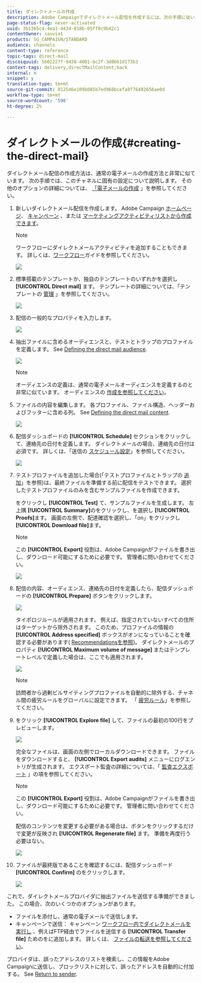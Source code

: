 ```yaml
---
title: ダイレクトメールの作成
description: Adobe Campaignでダイレクトメール配信を作成するには、次の手順に従います。
page-status-flag: never-activated
uuid: 3b1365c4-4ea1-4434-818b-05ff0c9b42c1
contentOwner: sauviat
products: SG_CAMPAIGN/STANDARD
audience: channels
content-type: reference
topic-tags: direct-mail
discoiquuid: 5b02227f-9438-4001-bc2f-3d8661d173b3
context-tags: delivery,directMailContent,back
internal: n
snippet: y
translation-type: tm+mt
source-git-commit: 012546e109b085b7ed968bcefa8f76482656ae0d
workflow-type: tm+mt
source-wordcount: '598'
ht-degree: 2%

---
```



# ダイレクトメールの作成{#creating-the-direct-mail}

ダイレクトメール配信の作成方法は、通常の電子メールの作成方法と非常に似ています。 次の手順では、このチャネルに固有の設定について説明します。 その他のオプションの詳細については、 [「電子メールの作成](../../channels/using/creating-an-email.md) 」を参照してください。

1. 新しいダイレクトメール配信を作成します。 Adobe Campaign [ホームページ](../../start/using/interface-description.md#home-page)、 [キャンペーン](../../start/using/marketing-activities.md#creating-a-marketing-activity) 、または [マーケティングアクティビティリストから作成できます](../../start/using/programs-and-campaigns.md#creating-a-campaign)。

   >[!NOTE]
   >
   >ワークフローにダイレクトメールアクティビティを追加することもできます。 詳しくは、[ワークフロー](../../automating/using/direct-mail-delivery.md)ガイドを参照してください。

   ![](assets/direct_mail_1.png)

1. 標準搭載のテンプレートか、独自のテンプレートのいずれかを選択し **[!UICONTROL Direct mail]** ます。 テンプレートの詳細については、「テンプレートの [管理](../../start/using/marketing-activity-templates.md) 」を参照してください。

   ![](assets/direct_mail_2.png)

1. 配信の一般的なプロパティを入力します。

   ![](assets/direct_mail_3.png)

1. 抽出ファイルに含めるオーディエンスと、テストとトラップのプロファイルを定義します。 See [Defining the direct mail audience](../../channels/using/defining-the-direct-mail-audience.md).

   ![](assets/direct_mail_4.png)

   >[!NOTE]
   >
   >オーディエンスの定義は、通常の電子メールオーディエンスを定義するのと非常に似ています。 オーディエンスの [作成を参照してください](../../audiences/using/creating-audiences.md)。

1. ファイルの内容を編集します。 各プロファイル、ファイル構造、ヘッダーおよびフッターに含める列。 See [Defining the direct mail content](../../channels/using/defining-the-direct-mail-content.md).

   ![](assets/direct_mail_5.png)

1. 配信ダッシュボードの **[!UICONTROL Schedule]** セクションをクリックして、連絡先の日付を定義します。 ダイレクトメールの場合、連絡先の日付は必須です。 詳しくは、「送信の [スケジュール設定](../../sending/using/about-scheduling-messages.md)」を参照してください。

   ![](assets/direct_mail_8.png)

1. テストプロファイルを追加した場合(「テストプロファイルとトラップの [追加](../../channels/using/defining-the-direct-mail-audience.md#adding-test-and-trap-profiles)」を参照)は、最終ファイルを準備する前に配信をテストできます。 選択したテストプロファイルのみを含むサンプルファイルを作成できます。

   をクリックし **[!UICONTROL Test]** て、サンプルファイルを生成します。 左上隅 **[!UICONTROL Summary]**&#x200B;のをクリックし、を選択し **[!UICONTROL Proofs]**&#x200B;ます。 画面の左側で、配達確認を選択し、「on」をクリックし **[!UICONTROL Download file]**&#x200B;ます。

   >[!NOTE]
   >
   >この **[!UICONTROL Export]** 役割は、Adobe Campaignがファイルを書き出し、ダウンロード可能にするために必要です。 管理者に問い合わせてください。

   ![](assets/direct_mail_19.png)

1. 配信の内容、オーディエンス、連絡先の日付を定義したら、配信ダッシュボードの **[!UICONTROL Prepare]** ボタンをクリックします。

   ![](assets/direct_mail_16.png)

   タイポロジルールが適用されます。 例えば、指定されていないすべての住所はターゲットから除外されます。 このため、プロファイルの情報の **[!UICONTROL Address specified]** ボックスがオンになっていることを確認する必要があります( [Recommendationsを参照](../../channels/using/about-direct-mail.md#recommendations))。 ダイレクトメールのプロパティ **[!UICONTROL Maximum volume of message]** またはテンプレートレベルで定義した場合は、ここでも適用されます。

   ![](assets/direct_mail_25.png)

   >[!NOTE]
   >
   >訪問者から過剰ビルサイティングプロファイルを自動的に除外する、チャネル間の疲労ルールをグローバルに設定できます。 「 [疲労ルール](../../sending/using/fatigue-rules.md)」を参照してください。

1. をクリック **[!UICONTROL Explore file]** して、ファイルの最初の100行をプレビューします。

   ![](assets/direct_mail_18.png)

   完全なファイルは、画面の左側でローカルダウンロードできます。 ファイルをダウンロードすると、 **[!UICONTROL Export audits]** メニューにログエントリが生成されます。 エクスポート監査の詳細については、「 [監査エクスポート](../../administration/using/auditing-export-logs.md) 」の項を参照してください。

   >[!NOTE]
   >
   >この **[!UICONTROL Export]** 役割は、Adobe Campaignがファイルを書き出し、ダウンロード可能にするために必要です。 管理者に問い合わせてください。

   配信のコンテンツを変更する必要がある場合は、ボタンをクリックするだけで変更が反映され **[!UICONTROL Regenerate file]** ます。 準備を再度行う必要はない。

   ![](assets/direct_mail_21.png)

1. ファイルが最終版であることを確認するには、配信ダッシュボード **[!UICONTROL Confirm]** のをクリックします。

   ![](assets/direct_mail_20.png)

これで、ダイレクトメールプロバイダに抽出ファイルを送信する準備ができました。 この場合、次のいくつかのオプションがあります。

* ファイルを添付し、通常の電子メールで送信します。
* キャンペーンで送信： キャンペーン [ワークフロー内でダイレクトメールを実行し](../../automating/using/direct-mail-delivery.md) 、例えばFTP経由でファイルを送信する **[!UICONTROL Transfer file]** ためのをに追加します。 詳しくは、 [ファイルの転送を参照してください](../../automating/using/transfer-file.md)。

プロバイダは、誤ったアドレスのリストを検索し、この情報をAdobe Campaignに送信し、ブロックリストに対して、誤ったアドレスを自動的に付加する。 See [Return to sender](../../channels/using/return-to-sender.md).
